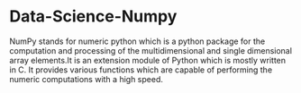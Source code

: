 # Data-Science-Numpy
NumPy stands for numeric python which is a python package for the computation and processing of the multidimensional and single dimensional array elements.It is an extension module of Python which is mostly written in C. It provides various functions which are capable of performing the numeric computations with a high speed.
